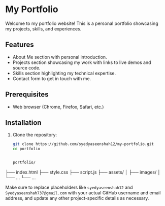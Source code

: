 # My Portfolio

Welcome to my portfolio website! This is a personal portfolio showcasing my projects, skills, and experiences.

## Features

- About Me section with personal introduction.
- Projects section showcasing my work with links to live demos and source code.
- Skills section highlighting my technical expertise.
- Contact form to get in touch with me.

## Prerequisites

- Web browser (Chrome, Firefox, Safari, etc.)

## Installation

1. Clone the repository:

   ```bash
   git clone https://github.com/syedyaseenshah12/my-portfolio.git
   cd portfolio


   portfolio/
├── index.html
├── style.css
├── script.js
├── assets/
│   ├── images/
│   └── ...
└── ...



Make sure to replace placeholders like `syedyaseenshah12` and `Syedyaseenshah737@gmail.com` with your actual GitHub username and email address, and update any other project-specific details as necessary.


